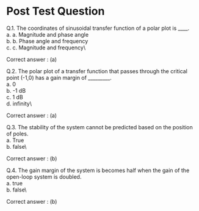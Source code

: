 # Post Test Question

Q.1.	The coordinates of sinusoidal transfer function of a polar plot is ____.\
a.	a. Magnitude and phase angle\
b.	b. Phase angle and frequency\
c.	c. Magnitude and frequency\

Correct answer : (a)

Q.2.	The polar plot of a transfer function that passes through the critical point (-1,0) has a gain margin of _________.\
a.      0\
b.	-1 dB\
c.	1 dB\
d.	infinity\	

Correct answer : (a)

Q.3.	The stability of the system cannot be predicted based on the position of poles.\
a.	True\
b.	false\	

Correct answer : (b)

Q.4.	The gain margin of the system is becomes half when the gain of the open-loop system is doubled.\
a.      true\
b.      false\ 	

Correct answer : (b)
